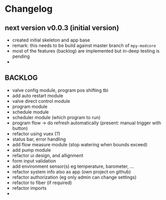 
# Changelog

## next version v0.0.3 (initial version)

- created initial skeleton and app base
- remark: this needs to be build against master branch of `mpy-modcore`
- most of the features (backlog) are implemented but in-deep testing is pending
- 


## BACKLOG

- valve config module, program pos shifting tbi
- add auto restart module
- valve direct control module
- program module
- schedule module
- scheduler module (which program to run)
- program flow -> do refresh automatically (present: manual trigger with button)
- refactor using vuex (?)
- status bar, error handling
- add flow measure module (stop watering when bounds exceed)
- add pump module
- refactor ui design, and allignment
- form input validation
- add environment sensor(s) eg temperature, barometer, ...
- refactor system info also as app (own project on github)
- refactor authorization (eg only admin can change settings)
- refactor to fiber (if required)
- refactor imports
- 


